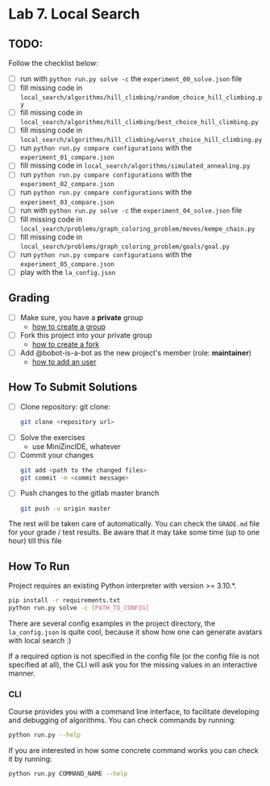# Lab 7. Local Search

## TODO:

Follow the checklist below:

- [ ] run with `python run.py solve -c` the `experiment_00_solve.json` file
- [ ] fill missing code in `local_search/algorithms/hill_climbing/random_choice_hill_climbing.py`
- [ ] fill missing code in `local_search/algorithms/hill_climbing/best_choice_hill_climbing.py`
- [ ] fill missing code in `local_search/algorithms/hill_climbing/worst_choice_hill_climbing.py`
- [ ] run `python run.py compare configurations` with the `experiment_01_compare.json`
- [ ] fill missing code in `local_search/algorithms/simulated_annealing.py`
- [ ] run `python run.py compare configurations` with the `experiment_02_compare.json`
- [ ] run `python run.py compare configurations` with the `experiment_03_compare.json`
- [ ] run with `python run.py solve -c` the `experiment_04_solve.json` file
- [ ] fill missing code in `local_search/problems/graph_coloring_problem/moves/kempe_chain.py`
- [ ] fill missing code in `local_search/problems/graph_coloring_problem/goals/goal.py`
- [ ] run `python run.py compare configurations` with the `experiment_05_compare.json`
- [ ] play with the `la_config.json`

## Grading

* [ ] Make sure, you have a **private** group
  * [how to create a group](https://docs.gitlab.com/ee/user/group/#create-a-group)
* [ ] Fork this project into your private group
  * [how to create a fork](https://docs.gitlab.com/ee/user/project/repository/forking_workflow.html#creating-a-fork)
* [ ] Add @bobot-is-a-bot as the new project's member (role: **maintainer**)
  * [how to add an user](https://docs.gitlab.com/ee/user/project/members/index.html#add-a-user)

## How To Submit Solutions

* [ ] Clone repository: git clone:
    ```bash
    git clone <repository url>
    ```
* [ ] Solve the exercises
    * use MiniZincIDE, whatever
* [ ] Commit your changes
    ```bash
    git add <path to the changed files>
    git commit -m <commit message>
    ```
* [ ] Push changes to the gitlab master branch
    ```bash
    git push -u origin master
    ```

The rest will be taken care of automatically. You can check the `GRADE.md` file for your grade / test results. 
Be aware that it may take some time (up to one hour) till this file

## How To Run

Project requires an existing Python interpreter with version >= 3.10.*.

```bash
pip install -r requirements.txt
python run.py solve -c [PATH_TO_CONFIG]
```

There are several config examples in the project directory, the `la_config.json` is quite cool, because it show how one can generate avatars with local search :)

If a required option is not specified in the config file (or the config file is not specified at all), the CLI will ask you for the missing values in an interactive manner. 

### CLI 

Course provides you with a command line interface, to facilitate developing and debugging of algorithms.
You can check commands by running:

```bash
python run.py --help
```

If you are interested in how some concrete command works you can check it by running:

```bash
python run.py COMMAND_NAME --help
```
